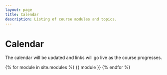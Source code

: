 ```yaml
---
layout: page
title: Calendar
description: Listing of course modules and topics.
---
```


# Calendar
The calendar will be updated and links will go live as the course progresses.

{% for module in site.modules %}
{{ module }}
{% endfor %}
